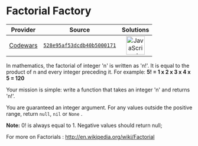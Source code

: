 [_metadata_:generated]: - "true"

# Factorial Factory

<!-- INFO TABLE BEGIN -->

| Provider                                        | Source                                                                               | Solutions                                                                                                                                                    |
| :---------------------------------------------: | :----------------------------------------------------------------------------------: | :----------------------------------------------------------------------------------------------------------------------------------------------------------: |
| [Codewars](../../../docs/providers/Codewars.md) | [`528e95af53dcdb40b5000171`](https://www.codewars.com/kata/528e95af53dcdb40b5000171) | [<img src="https://res.cloudinary.com/rascaltwo/image/upload/v1631924076/javascript_ehszr7.svg" alt="JavaScript" title="JavaScript" width="50" />](solve.js) |

<!-- INFO TABLE END -->

In mathematics, the factorial of integer 'n' is written as 'n!'.
It is equal to the product of n and every integer preceding it.
For example: **5! = 1 x 2 x 3 x 4 x 5 = 120**

Your mission is simple: write a function that takes an integer 'n' and returns 'n!'.

You are guaranteed an integer argument. For any values outside the positive range, return `null`, `nil` or `None` .

**Note:** 0! is always equal to 1. Negative values should return null; 

For more on Factorials : http://en.wikipedia.org/wiki/Factorial

